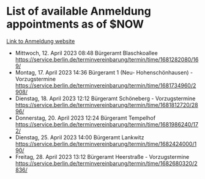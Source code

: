 # List of available Anmeldung appointments as of $NOW
[Link to Anmeldung website](https://service.berlin.de/terminvereinbarung/termin/tag.php?termin=1&anliegen[]=120686&dienstleisterlist=122210,122217,327316,122219,327312,122227,327314,122231,327346,122243,327348,122254,122252,329742,122260,329745,122262,329748,122271,327278,122273,327274,122277,327276,330436,122280,327294,122282,327290,122284,327292,122291,327270,122285,327266,122286,327264,122296,327268,150230,329760,122297,327286,122294,327284,122312,329763,122314,329775,122304,327330,122311,327334,122309,327332,317869,122281,327352,122279,329772,122283,122276,327324,122274,327326,122267,329766,122246,327318,122251,327320,122257,327322,122208,327298,122226,327300&herkunft=http%3A%2F%2Fservice.berlin.de%2Fdienstleistung%2F120686%2F)
- Mittwoch, 12. April 2023 08:48 Bürgeramt Blaschkoallee https://service.berlin.de/terminvereinbarung/termin/time/1681282080/169/
- Montag, 17. April 2023 14:36 Bürgeramt 1 (Neu- Hohenschönhausen) - Vorzugstermine https://service.berlin.de/terminvereinbarung/termin/time/1681734960/2908/
- Dienstag, 18. April 2023 12:12 Bürgeramt Schöneberg - Vorzugstermine https://service.berlin.de/terminvereinbarung/termin/time/1681812720/2896/
- Donnerstag, 20. April 2023 12:24 Bürgeramt Tempelhof https://service.berlin.de/terminvereinbarung/termin/time/1681986240/172/
- Dienstag, 25. April 2023 14:00 Bürgeramt Lankwitz https://service.berlin.de/terminvereinbarung/termin/time/1682424000/190/
- Freitag, 28. April 2023 13:12 Bürgeramt Heerstraße - Vorzugstermine https://service.berlin.de/terminvereinbarung/termin/time/1682680320/2836/
